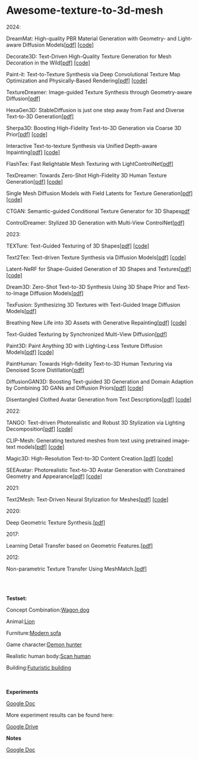 # Awesome-texture-to-3d-mesh

2024:

DreamMat: High-quality PBR Material Generation with Geometry- and Light-aware Diffusion Models[[pdf]](https://arxiv.org/pdf/2405.17176)
[[code]](https://github.com/zzzyuqing/DreamMat)


Decorate3D: Text-Driven High-Quality Texture Generation for Mesh Decoration in the Wild[[pdf]](https://decorate3d.github.io/Decorate3D/static/Decorate3D.pdf)
[[code]](https://github.com/Decorate3D/Decorate3D)

Paint-it: Text-to-Texture Synthesis via Deep Convolutional Texture Map Optimization and Physically-Based Rendering[[pdf]](https://kim-youwang.github.io/media/paint-it/paint-it.pdf)
[[code]](https://github.com/postech-ami/paint-it)

TextureDreamer: Image-guided Texture Synthesis through Geometry-aware Diffusion[[pdf]](https://arxiv.org/pdf/2401.09416.pdf)

HexaGen3D: StableDiffusion is just one step away from Fast and Diverse Text-to-3D Generation[[pdf]](https://arxiv.org/pdf/2401.07727.pdf)

Sherpa3D: Boosting High-Fidelity Text-to-3D Generation via Coarse 3D Prior[[pdf]](https://liuff19.github.io/Sherpa3D/static/pdfs/Sherpa3D_paper.pdf)
[[code]](https://github.com/liuff19/Sherpa3D)

Interactive Text-to-texture Synthesis via Unified Depth-aware Inpainting[[pdf]](https://arxiv.org/pdf/2403.11878.pdf)
[[code]](https://github.com/ashawkey/InTeX)

FlashTex: Fast Relightable Mesh Texturing with LightControlNet[[pdf]](https://arxiv.org/pdf/2402.13251.pdf)

TexDreamer: Towards Zero-Shot High-Fidelity 3D Human Texture Generation[[pdf]](https://arxiv.org/pdf/2403.12906.pdf)
[[code]](https://github.com/ggxxii/texdreamer)

Single Mesh Diffusion Models with Field Latents for Texture Generation[[pdf]](https://arxiv.org/pdf/2312.09250.pdf)
[[code]](https://github.com/google-research/google-research/tree/master/mesh_diffusion)

CTGAN: Semantic-guided Conditional Texture Generator for 3D Shapes[pdf](https://arxiv.org/pdf/2402.05728.pdf)

ControlDreamer: Stylized 3D Generation with Multi-View ControlNet[[pdf]](https://arxiv.org/pdf/2312.01129.pdf)

2023:

TEXTure: Text-Guided Texturing of 3D Shapes[[pdf]](https://arxiv.org/abs/2302.01721)
[[code]](https://github.com/TEXTurePaper/TEXTurePaper)

Text2Tex: Text-driven Texture Synthesis via Diffusion Models[[pdf]](https://arxiv.org/abs/2303.11396)
[[code]](https://github.com/daveredrum/Text2Tex)

Latent-NeRF for Shape-Guided Generation of 3D Shapes and Textures[[pdf]](https://arxiv.org/abs/2211.07600)
[[code]](https://github.com/eladrich/latent-nerf)

Dream3D: Zero-Shot Text-to-3D Synthesis Using 3D Shape Prior and Text-to-Image Diffusion Models[[pdf]](https://arxiv.org/abs/2212.14704)

TexFusion: Synthesizing 3D Textures with Text-Guided Image Diffusion Models[[pdf]](https://openaccess.thecvf.com/content/ICCV2023/papers/Cao_TexFusion_Synthesizing_3D_Textures_with_Text-Guided_Image_Diffusion_Models_ICCV_2023_paper.pdf)

Breathing New Life into 3D Assets with Generative Repainting[[pdf]](https://arxiv.org/pdf/2309.08523.pdf)
[[code]](https://github.com/kongdai123/repainting_3d_assets)

Text-Guided Texturing by Synchronized Multi-View Diffusion[[pdf]](https://arxiv.org/pdf/2311.12891.pdf)

Paint3D: Paint Anything 3D with Lighting-Less Texture Diffusion Models[[pdf]](https://arxiv.org/pdf/2312.13913.pdf)
[[code]](https://github.com/OpenTexture/Paint3D)

PaintHuman: Towards High-fidelity Text-to-3D Human Texturing via Denoised Score Distillation[[pdf]](https://arxiv.org/pdf/2310.09458.pdf)

DiffusionGAN3D: Boosting Text-guided 3D Generation and Domain Adaption by Combining 3D GANs and Diffusion Priors[[pdf]](https://arxiv.org/pdf/2312.16837.pdf)
[[code]](https://github.com/youngLBW/DiffusionGAN3D)

Disentangled Clothed Avatar Generation from Text Descriptions[[pdf]](https://arxiv.org/pdf/2312.05295.pdf)
[[code]](https://github.com/shanemankiw/so-smpl)


2022:

TANGO: Text-driven Photorealistic and Robust 3D Stylization via Lighting Decomposition[[pdf]](https://arxiv.org/abs/2210.11277)
[[code]](https://github.com/Gorilla-Lab-SCUT/tango)

CLIP-Mesh: Generating textured meshes from text using pretrained image-text models[[pdf]](https://arxiv.org/abs/2203.13333)
[[code]](https://github.com/NasirKhalid24/CLIP-Mesh)


Magic3D: High-Resolution Text-to-3D Content Creation.[[pdf]](https://arxiv.org/abs/2211.10440)
[[code]](https://github.com/chinhsuanwu/dreamfusionacc)

SEEAvatar: Photorealistic Text-to-3D Avatar Generation with Constrained Geometry and Appearance[[pdf]](https://arxiv.org/pdf/2312.08889.pdf)
[[code]](https://github.com/yoxu515/SEEAvatar)

2021:

Text2Mesh: Text-Driven Neural Stylization for Meshes[[pdf]](https://arxiv.org/abs/2112.03221)
[[code]](https://github.com/threedle/text2mesh)

2020:

Deep Geometric Texture Synthesis.[[pdf]](https://arxiv.org/pdf/2007.00074.pdf)


2017:

Learning Detail Transfer based on Geometric Features.[[pdf]](https://diglib.eg.org/xmlui/bitstream/handle/10.1111/cgf13132/v36i2pp361-373.pdf?sequence=1&isAllowed=y)

2012:

Non-parametric Texture Transfer Using MeshMatch.[[pdf]](https://danbgoldman.com/misc/meshmatch/meshmatch.pdf)


<br><br>

**Testset:**

Concept Combination:[Wagon dog](https://sketchfab.com/3d-models/wagon-dog-0a4a4bbc0d9b4425aa7dee8b0e50fc4a)

Animal:[Lion](https://sketchfab.com/3d-models/lion-f94d39b60c5846148b63b523c8e85ed4)

Furniture:[Modern sofa](https://sketchfab.com/3d-models/modern-sofa-ac92f6e97eaa43c4ad6cb8f7c65ac43f)

Game character:[Demon hunter](https://sketchfab.com/3d-models/demon-hunter-ff6a14371bc347d9a1526f5e64b29327)

Realistic human body:[Scan human](https://sketchfab.com/3d-models/3d-scan-man-1-ad42febfaeb64aa0992e804acc9e7ccd)

Building:[Futuristic building](https://sketchfab.com/3d-models/futuristic-building-e73f9bb9981d469c8a8ccdc1f168faad)


<br><br>
**Experiments**

[Google Doc](https://docs.google.com/document/d/19jMw7_09a0VxJVR-vOGbm0YV_f9e1ml9o94QcVnDBv8/edit?usp=sharing)

More experiment results can be found here:

[Google Drive](https://drive.google.com/drive/folders/1XU_Zq2GsJjpLUufx5V9bQsUea8RK3raD?usp=sharing)

**Notes**

[Google Doc](https://docs.google.com/document/d/1PzV7qpY6EDzB1clKre63EyOy2BNNGdu7dIuz62p6zds/edit?usp=sharing)



